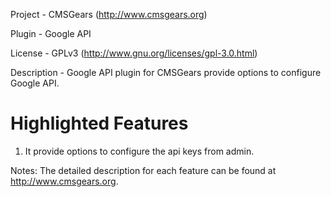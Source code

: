 Project 	- CMSGears (http://www.cmsgears.org)

Plugin  	- Google API

License 	- GPLv3 (http://www.gnu.org/licenses/gpl-3.0.html)

Description - Google API plugin for CMSGears provide options to configure Google API.

Highlighted Features
=========================================
1. It provide options to configure the api keys from admin.

Notes: The detailed description for each feature can be found at http://www.cmsgears.org.

